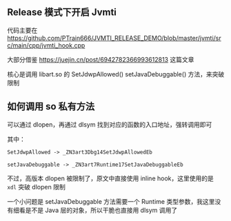 ## Release 模式下开启 Jvmti

代码主要在 https://github.com/PTrain666/JVMTI_RELEASE_DEMO/blob/master/jvmti/src/main/cpp/jvmti_hook.cpp

大部分借鉴 https://juejin.cn/post/6942782366993612813 这篇文章

核心是调用 libart.so 的 SetJdwpAllowed() setJavaDebuggable() 方法，来突破限制

## 如何调用 so 私有方法

可以通过 dlopen，再通过 dlsym 找到对应的函数的入口地址，强转调用即可  

其中：
```txt
SetJdwpAllowed -> _ZN3art3Dbg14SetJdwpAllowedEb  

setJavaDebuggable -> _ZN3art7Runtime17SetJavaDebuggableEb
```

不过，高版本 dlopen 被限制了，原文中直接使用 inline hook，这里使用的是 `xdl` 突破 dlopen 限制

一个小问题是 setJavaDebuggable 方法需要一个 Runtime 类型参数，我这里没有细看是不是 Java 层的对象，所以干脆也直接用 dlsym 调用了